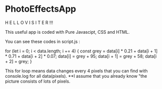 # PhotoEffectsApp
 
H E L L O  V I S I T E R !!!

This useful app is coded with Pure Javascipt, CSS and HTML.

You can see these codes in script.js :

for (let i = 0; i < data.length; i += 4) {
    const grey = data[i] * 0.21 + data[i + 1] * 0.71 + data[i + 2] * 0.07;
    data[i] = grey + 95;
    data[i + 1] = grey + 58;
    data[i + 2] = grey;
  }

This for loop means data changes every 4 pixels that you can find with console.log for all data(pixels). 
**I assume that you already know "the picture consists of lots of pixels.